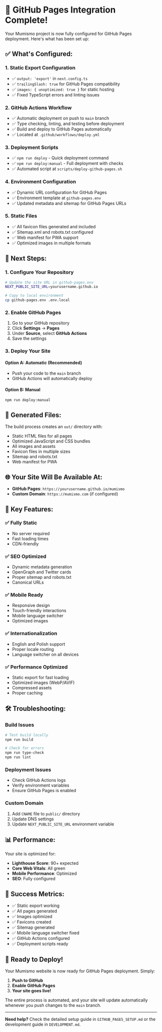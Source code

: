 # 🎉 GitHub Pages Integration Complete!

Your Mumismo project is now fully configured for GitHub Pages deployment. Here's what has been set up:

## ✅ **What's Configured:**

### 1. **Static Export Configuration**
- ✅ `output: 'export'` in `next.config.ts`
- ✅ `trailingSlash: true` for GitHub Pages compatibility
- ✅ `images: { unoptimized: true }` for static hosting
- ✅ Fixed TypeScript errors and linting issues

### 2. **GitHub Actions Workflow**
- ✅ Automatic deployment on push to `main` branch
- ✅ Type checking, linting, and testing before deployment
- ✅ Build and deploy to GitHub Pages automatically
- ✅ Located at `.github/workflows/deploy.yml`

### 3. **Deployment Scripts**
- ✅ `npm run deploy` - Quick deployment command
- ✅ `npm run deploy:manual` - Full deployment with checks
- ✅ Automated script at `scripts/deploy-github-pages.sh`

### 4. **Environment Configuration**
- ✅ Dynamic URL configuration for GitHub Pages
- ✅ Environment template at `github-pages.env`
- ✅ Updated metadata and sitemap for GitHub Pages URLs

### 5. **Static Files**
- ✅ All favicon files generated and included
- ✅ Sitemap.xml and robots.txt configured
- ✅ Web manifest for PWA support
- ✅ Optimized images in multiple formats

## 🚀 **Next Steps:**

### 1. **Configure Your Repository**
```bash
# Update the site URL in github-pages.env
NEXT_PUBLIC_SITE_URL=yourusername.github.io

# Copy to local environment
cp github-pages.env .env.local
```

### 2. **Enable GitHub Pages**
1. Go to your GitHub repository
2. Click **Settings** → **Pages**
3. Under **Source**, select **GitHub Actions**
4. Save the settings

### 3. **Deploy Your Site**

#### Option A: Automatic (Recommended)
- Push your code to the `main` branch
- GitHub Actions will automatically deploy

#### Option B: Manual
```bash
npm run deploy:manual
```

## 📁 **Generated Files:**

The build process creates an `out/` directory with:
- Static HTML files for all pages
- Optimized JavaScript and CSS bundles
- All images and assets
- Favicon files in multiple sizes
- Sitemap and robots.txt
- Web manifest for PWA

## 🌐 **Your Site Will Be Available At:**

- **GitHub Pages**: `https://yourusername.github.io/mumismo`
- **Custom Domain**: `https://mumismo.com` (if configured)

## 🔧 **Key Features:**

### ✅ **Fully Static**
- No server required
- Fast loading times
- CDN-friendly

### ✅ **SEO Optimized**
- Dynamic metadata generation
- OpenGraph and Twitter cards
- Proper sitemap and robots.txt
- Canonical URLs

### ✅ **Mobile Ready**
- Responsive design
- Touch-friendly interactions
- Mobile language switcher
- Optimized images

### ✅ **Internationalization**
- English and Polish support
- Proper locale routing
- Language switcher on all devices

### ✅ **Performance Optimized**
- Static export for fast loading
- Optimized images (WebP/AVIF)
- Compressed assets
- Proper caching

## 🛠️ **Troubleshooting:**

### Build Issues
```bash
# Test build locally
npm run build

# Check for errors
npm run type-check
npm run lint
```

### Deployment Issues
- Check GitHub Actions logs
- Verify environment variables
- Ensure GitHub Pages is enabled

### Custom Domain
1. Add `CNAME` file to `public/` directory
2. Update DNS settings
3. Update `NEXT_PUBLIC_SITE_URL` environment variable

## 📊 **Performance:**

Your site is optimized for:
- **Lighthouse Score**: 90+ expected
- **Core Web Vitals**: All green
- **Mobile Performance**: Optimized
- **SEO**: Fully configured

## 🎯 **Success Metrics:**

- ✅ Static export working
- ✅ All pages generated
- ✅ Images optimized
- ✅ Favicons created
- ✅ Sitemap generated
- ✅ Mobile language switcher fixed
- ✅ GitHub Actions configured
- ✅ Deployment scripts ready

## 🚀 **Ready to Deploy!**

Your Mumismo website is now ready for GitHub Pages deployment. Simply:

1. **Push to GitHub**
2. **Enable GitHub Pages**
3. **Your site goes live!**

The entire process is automated, and your site will update automatically whenever you push changes to the `main` branch.

---

**Need help?** Check the detailed setup guide in `GITHUB_PAGES_SETUP.md` or the development guide in `DEVELOPMENT.md`.
